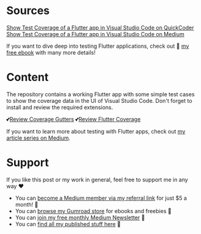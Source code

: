 # Sources

[Show Test Coverage of a Flutter app in Visual Studio Code on QuickCoder](https://quickcoder.org/flutter-test-coverage/)<br />
[Show Test Coverage of a Flutter app in Visual Studio Code on Medium](https://xeladu.medium.com/show-test-coverage-of-a-flutter-app-in-visual-studio-code-7e26c3b94aaf)

If you want to dive deep into testing Flutter applications, check out 📙 [my free ebook](https://xeladu.gumroad.com/l/ftg) with many more details!

# Content

The repository contains a working Flutter app with some simple test cases to show the coverage data in the UI of Visual Studio Code. Don't forget to install and review the required extensions.

💕[Review Coverage Gutters](https://marketplace.visualstudio.com/items?itemName=ryanluker.vscode-coverage-gutters&ssr=false#review-details)
💕[Review Flutter Coverage](https://marketplace.visualstudio.com/items?itemName=Flutterando.flutter-coverage&ssr=false#review-details)

If you want to learn more about testing with Flutter apps, check out [my article series on Medium](https://xeladu.medium.com/list/test-your-flutter-app-aabad9825b7f).

# Support

If you like this post or my work in general, feel free to support me in any way ❤

- You can [become a Medium member via my referral link](https://xeladu.medium.com/membership) for just $5 a month! 💖
- You can [browse my Gumroad store](https://xeladu.gumroad.com) for ebooks and freebies 📙
- You can [join my free monthly Medium Newsletter](https://bit.ly/xeladu-medium) 💌
- You can [find all my published stuff here](https://xeladu.medium.com/%E2%84%B9-xeladus-info-point-find-quickly-what-you-need-bbe620e97d8c) 📑
